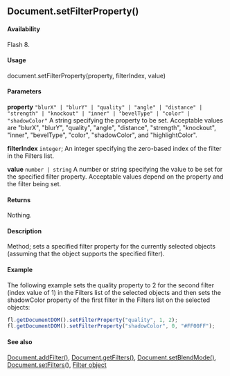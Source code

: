 ## Document.setFilterProperty()

#### Availability

Flash 8.

#### Usage

document.setFilterProperty(property, filterIndex, value)

#### Parameters

**property** `"blurX" | "blurY" | "quality" | "angle" | "distance" | "strength" | "knockout" | "inner" | "bevelType" | "color" | "shadowColor"` A string specifying the property to be set. Acceptable values are "blurX", "blurY", "quality", "angle", "distance", "strength", "knockout", "inner", "bevelType", "color", "shadowColor", and
"highlightColor".

**filterIndex** `integer`; An integer specifying the zero-based index of the filter in the Filters list.

**value** `number | string` A number or string specifying the value to be set for the specified filter property. Acceptable values depend on the property and the filter being set.

#### Returns

Nothing.

#### Description

Method; sets a specified filter property for the currently selected objects (assuming that the object supports the specified filter).

#### Example

The following example sets the quality property to 2 for the second filter (index value of 1) in the Filters list of the selected objects and then sets the shadowColor property of the first filter in the Filters list on the selected objects:

```javascript
fl.getDocumentDOM().setFilterProperty("quality", 1, 2);
fl.getDocumentDOM().setFilterProperty("shadowColor", 0, "#FF00FF");
```

#### See also

[Document.addFilter()](../Document_object/Document3.md), [Document.getFilters()](../Document_object/Document79.md), [Document.setBlendMode()](../Document_object/Document460.md), [Document.setFilters()](../Document_object/Document530.md), [Filter object](../Filter_object/Filter_summary.md)
